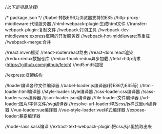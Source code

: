 /*以下是项目注释*/

/* package.json */
//babel:转换ES6为浏览器支持的ES5
//http-proxy-middleware:代理服务器
//html-webpack-plugin:生成html文件
//transfer-webpack-plugin:复制文件
//webpack:打包工具
//webpack-dev-middleware:express框架的开发服务器
//webpack-hot-middleware:热重载
//webpack-merge:合并

//react:mvvn框架
//react-router:react路由
//react-dom:react渲染
//redux:redux数据仓库
//redux-thunk:redux异步加载
//fetch:http请求(https://github.com/github/fetch)
//md5:md5加密

//express:框架结构

//loader编译各种文件编译器
//babel-loader:js编译器(转ES6为ES5等)
//html-loader:html编译器
//style-loader:style编译器
//css-loader:css编译器
//sass-loader:sass编译器
//json-loader:json编译器
//file-loader:文件编译器
//url-loader:图片/字体文件/svg编译器
//resolve-url-loader:释放css/js样式里url编译器
//vue-loader:vue编译器
//vue-style-loader:vue样式编译器
//expose-loader:暴露编译器

//node-sass:sass编译
//extract-text-webpack-plugin:把css从js里抽取出来